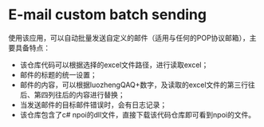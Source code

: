 # E-mail custom batch sending
  使用该应用，可以自动批量发送自定义的邮件（适用与任何的POP协议邮箱），主要具备特点：
   + 该仓库代码可以根据选择的excel文件路径，进行读取excel；
   + 邮件的标题的统一设置；
   + 邮件的内容，可以根据luozhengQAQ+数字，及读取的excel文件的第三行往后、第四列往后的内容进行替换；
   + 当发送邮件的目标邮件错误时，会有日志记录；
   + 该仓库包含了c# npoi的dll文件，直接下载该代码仓库即可看到npoi的文件。
